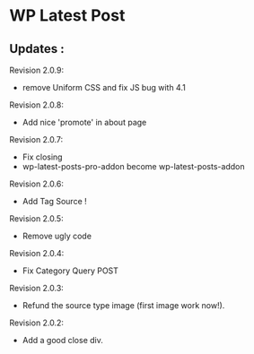 WP Latest Post
==============

Updates :
---------
Revision 2.0.9:
 * remove Uniform CSS and fix JS bug with 4.1

Revision 2.0.8:
 * Add nice 'promote' in about page

Revision 2.0.7:
 * Fix closing <div>
 * wp-latest-posts-pro-addon become wp-latest-posts-addon
 
Revision 2.0.6:
 * Add Tag Source !

Revision 2.0.5:
 * Remove ugly code

Revision 2.0.4:
 * Fix Category Query POST

Revision 2.0.3:
 * Refund the source type image (first image work now!).

Revision 2.0.2:
 * Add a good close div.
 